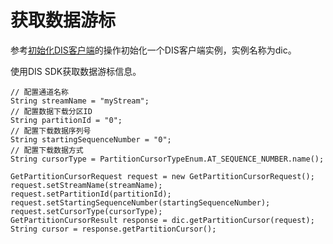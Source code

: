 # 获取数据游标<a name="dgc_06_0066"></a>

参考[初始化DIS客户端](初始化DIS客户端.md#dgc_06_0050)的操作初始化一个DIS客户端实例，实例名称为dic。

使用DIS SDK获取数据游标信息。

```
// 配置通道名称
String streamName = "myStream";
// 配置数据下载分区ID
String partitionId = "0";
// 配置下载数据序列号
String startingSequenceNumber = "0";
// 配置下载数据方式
String cursorType = PartitionCursorTypeEnum.AT_SEQUENCE_NUMBER.name();

GetPartitionCursorRequest request = new GetPartitionCursorRequest();
request.setStreamName(streamName);
request.setPartitionId(partitionId);
request.setStartingSequenceNumber(startingSequenceNumber);
request.setCursorType(cursorType);
GetPartitionCursorResult response = dic.getPartitionCursor(request);
String cursor = response.getPartitionCursor();
```

